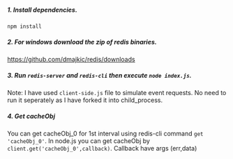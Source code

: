 ##### 1. Install dependencies.
```
npm install
```

##### 2. For windows download the zip of redis binaries.
https://github.com/dmajkic/redis/downloads


##### 3. Run `redis-server` and `redis-cli` then execute `node index.js`.

Note: I have used `client-side.js` file to simulate event requests. No need to run it seperately as
I have forked it into child_process.

##### 4. Get cacheObj
You can get cacheObj_0 for 1st interval using redis-cli command `get 'cacheObj_0'`.
In node.js you can get cacheObj by `client.get('cacheObj_0',callback)`. Callback have args (err,data)
